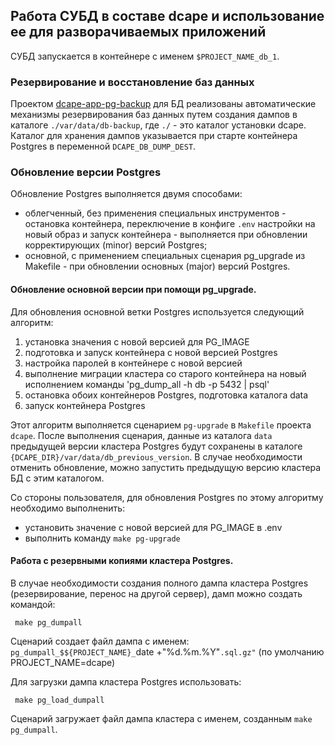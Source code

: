 
## Работа СУБД в составе dcape и использование ее для разворачиваемых приложений

СУБД запускается в контейнере с именем `$PROJECT_NAME_db_1`.

### Резервирование и восстановление баз данных

Проектом [dcape-app-pg-backup](https://github.com/dopos/dcape-app-pg-backup) для БД
реализованы автоматические механизмы резервирования баз данных путем создания дампов
в каталоге `./var/data/db-backup`, где `./` - это каталог установки dcape.
Каталог для хранения дампов указывается при старте контейнера Postgres
в переменной `DCAPE_DB_DUMP_DEST`.

### Обновление версии Postgres

Обновление Postgres выполняется двумя способами:

* облегченный, без применения специальных инструментов - остановка контейнера,
переключение в конфиге `.env` настройки на новый образ и запуск контейнера - выполняется при
обновлении корректирующих (minor) версий Postgres;
* основной, с применением специальных сценария pg_upgrade из Makefile - при обновлении основных (major) версий Postgres.

#### Обновление основной версии при помощи pg_upgrade.

Для обновления основной ветки Postgres используется следующий алгоритм:
1. установка значения с новой версией для PG_IMAGE
2. подготовка и запуск контейнера с новой версией Postgres
3. настройка паролей в контейнере с новой версией
4. выполнение миграции кластера со старого контейнера на новый исполнением команды 'pg_dump_all -h db -p 5432 | psql' 
5. остановка обоих контейнеров Postgres, подготовка каталога data
6. запуск контейнера Postgres 

Этот алгоритм выполняется сценарием `pg-upgrade` в `Makefile` проекта `dcape`. После выполнения сценария, данные из каталога `data`
предыдущей версии кластера Postgres будут сохранены в каталоге `{DCAPE_DIR}/var/data/db_previous_version`. В случае необходимости отменить обновление, можно запустить предыдущую версию кластера БД с этим каталогом. 

Со стороны пользователя, для обновления Postgres по этому алгоритму необходимо выполненить:
* установить значение с новой версией для PG_IMAGE в .env
* выполнить команду `make pg-upgrade`

#### Работа с резервными копиями кластера Postgres.

В случае необходимости создания полного дампа кластера Postgres (резервирование, перенос на другой сервер),
дамп можно создать командой:

```
 make pg_dumpall
```
Сценарий создает файл дампа с именем: `pg_dumpall_$${PROJECT_NAME}_`date +"%d.%m.%Y"`.sql.gz"` (по умолчанию PROJECT_NAME=dcape)

Для загрузки дампа кластера Postgres использовать:

```
 make pg_load_dumpall
```
Сценарий загружает файл дампа кластера с именем, созданным `make pg_dumpall`.

